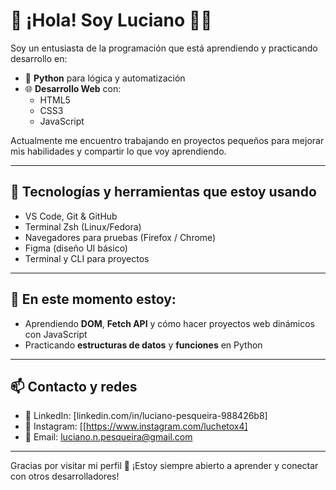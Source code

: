# 👋 ¡Hola! Soy Luciano 👨‍💻

Soy un entusiasta de la programación que está aprendiendo y practicando desarrollo en:

- 🐍 **Python** para lógica y automatización
- 🌐 **Desarrollo Web** con:
  - HTML5
  - CSS3
  - JavaScript

Actualmente me encuentro trabajando en proyectos pequeños para mejorar mis habilidades y compartir lo que voy aprendiendo.

---

## 🚀 Tecnologías y herramientas que estoy usando

- VS Code, Git & GitHub
- Terminal Zsh (Linux/Fedora)
- Navegadores para pruebas (Firefox / Chrome)
- Figma (diseño UI básico)
- Terminal y CLI para proyectos

---

## 🌱 En este momento estoy:

- Aprendiendo **DOM**, **Fetch API** y cómo hacer proyectos web dinámicos con JavaScript
- Practicando **estructuras de datos** y **funciones** en Python

---

## 📫 Contacto y redes

- 💼 LinkedIn: [linkedin.com/in/luciano-pesqueira-988426b8]
- 📸 Instagram: [[https://www.instagram.com/luchetox4]
- 📧 Email: luciano.n.pesqueira@gmail.com

---

Gracias por visitar mi perfil 🚀 ¡Estoy siempre abierto a aprender y conectar con otros desarrolladores!
